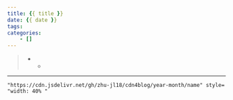 ```yaml
---
title: {{ title }}
date: {{ date }}
tags:
categories:
    - []
---
```


> * * 

<!--more-->
----


`"https://cdn.jsdelivr.net/gh/zhu-jl18/cdn4blog/year-month/name" style= "width: 40% "`

